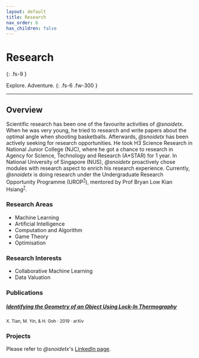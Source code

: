 ```yaml
---
layout: default
title: Research
nav_order: 6
has_children: false
---
```


# Research
{: .fs-9 }

Explore. Adventure.
{: .fs-6 .fw-300 }

---

## Overview

Scientific research has been one of the favourite activities of *@snoidetx*. When he was very young, he tried to research and write papers about the optimal angle when shooting basketballs. Afterwards, *@snoidetx* has been actively seeking for research opportunities. He took H3 Science Research in National Junior College (NJC), where he got a chance to research in Agency for Science, Technology and Research (A\*STAR) for 1 year. In National University of Singapore (NUS), *@snoidetx* proactively chose modules with research aspect to enrich his research experience. Currently, *@snoidetx* is doing research under the Undergraduate Research Opportunity Programme (UROP<sup>[?](https://www.comp.nus.edu.sg/programmes/ug/project/urop/)</sup>), mentored by Prof Bryan Low Kian Hsiang<sup>[?](https://www.comp.nus.edu.sg/cs/people/lowkh/)</sup>.

### Research Areas

* Machine Learning
* Artificial Intelligence
* Computation and Algorithm
* Game Theory
* Optimisation

### Research Interests

* Collaborative Machine Learning
* Data Valuation

### Publications

##### [Identifying the Geometry of an Object Using Lock-In Thermography](./identifying-the-geometry) 
<sup>X. Tian, M. Yin, & H. Goh · 2019 · arXiv</sup>

### Projects

Please refer to *@snoidetx*'s [LinkedIn page](https://www.linkedin.com/in/snoidetx/details/projects/).

<!--

## Research Papers

### [Predicting Scores and Controversialities of Reddit Posts Using Machine Learning](./predicting-scores-and.md)
X. Tian, J. Fan, Z. Xin, J. Han, & B. Li · 2022 · National University of Singapore

### [Somatropin and Growth Hormone Deficiency](./somatropin-and-growth.md)
X. Tian, & J. Fan · 2021 · National University of Singapore

### [Identifying the Geometry of an Object Using Lock-in Thermography](./identifying-the-geometry.md)
X. Tian, M. Yin, & H. Goh · 2019 · ResearchGate

### [Thermography - A Big Data Problem (Experiments)](./thermography-a-big.md)
X. Tian, & H. Goh · 2019 · Agency for Science, Technology and Research

## Other Materials

### [[Paper Review] Data Shapley: Equitable Valuation of Data for Machine Learning](./data-shapley-equitable.md)
X. Tian · 2022 · National University of Singapore

-->